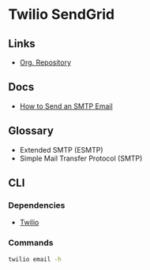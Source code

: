# Twilio SendGrid

## Links

- [Org. Repository](https://github.com/sendgrid)

## Docs

- [How to Send an SMTP Email](https://docs.sendgrid.com/for-developers/sending-email/getting-started-smtp)

## Glossary

- Extended SMTP (ESMTP)
- Simple Mail Transfer Protocol (SMTP)

## CLI

### Dependencies

- [Twilio](./README.md#cli)

### Commands

```sh
twilio email -h
```

<!--
telnet smtp.sendgrid.net 25
-->

<!--
echo -n '<YOUR_API_KEY>' | openssl base64
-->
